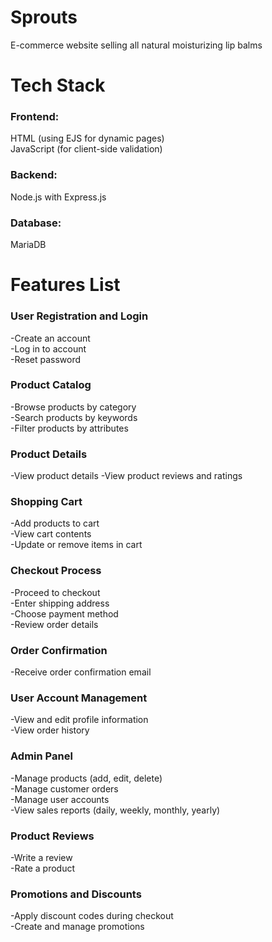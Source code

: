 # Sprouts
E-commerce website selling all natural moisturizing lip balms

# Tech Stack

### Frontend:  

HTML (using EJS for dynamic pages)  
JavaScript (for client-side validation)  

### Backend:  

Node.js with Express.js  

### Database:   

MariaDB   

# Features List

### User Registration and Login

-Create an account  
-Log in to account  
-Reset password  

### Product Catalog

-Browse products by category  
-Search products by keywords  
-Filter products by attributes  

### Product Details

-View product details
-View product reviews and ratings

### Shopping Cart

-Add products to cart  
-View cart contents  
-Update or remove items in cart  

### Checkout Process

-Proceed to checkout  
-Enter shipping address  
-Choose payment method  
-Review order details  

### Order Confirmation

-Receive order confirmation email  

### User Account Management

-View and edit profile information  
-View order history   

### Admin Panel

-Manage products (add, edit, delete)  
-Manage customer orders   
-Manage user accounts   
-View sales reports (daily, weekly, monthly, yearly)  

### Product Reviews

-Write a review  
-Rate a product  

### Promotions and Discounts

-Apply discount codes during checkout  
-Create and manage promotions  

